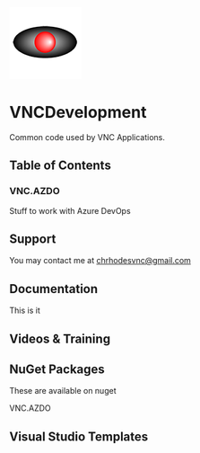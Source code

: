 <p>
  <img src="VNC.png">
</p>

# VNCDevelopment

Common code used by VNC Applications.

## Table of Contents

### VNC.AZDO

Stuff to work with Azure DevOps
  
## Support

You may contact me at chrhodesvnc@gmail.com

## Documentation

This is it

## Videos &amp; Training

## NuGet Packages

These are available on nuget

VNC.AZDO

## Visual Studio Templates